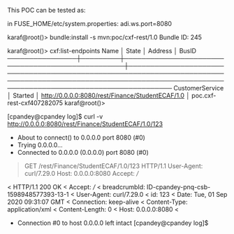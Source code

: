 This POC can be tested as:

in FUSE_HOME/etc/system.properties:
adi.ws.port=8080

karaf@root()> bundle:install -s mvn:poc/cxf-rest/1.0
Bundle ID: 245


karaf@root()> cxf:list-endpoints 
Name            │ State   │ Address                                          │ BusID
────────────────┼─────────┼──────────────────────────────────────────────────┼────────────────────────────────────────────────────────────────────────────────────────────────────────────────────────────────────────────────────────────────
CustomerService │ Started │ http://0.0.0.0:8080/rest/Finance/StudentECAF/1.0 │ poc.cxf-rest-cxf407282075
karaf@root()> 


[cpandey@cpandey log]$ curl -v http://0.0.0.0:8080/rest/Finance/StudentECAF/1.0/123
* About to connect() to 0.0.0.0 port 8080 (#0)
*   Trying 0.0.0.0...
* Connected to 0.0.0.0 (0.0.0.0) port 8080 (#0)
> GET /rest/Finance/StudentECAF/1.0/123 HTTP/1.1
> User-Agent: curl/7.29.0
> Host: 0.0.0.0:8080
> Accept: */*
> 
< HTTP/1.1 200 OK
< Accept: */*
< breadcrumbId: ID-cpandey-pnq-csb-1598948577393-13-1
< User-Agent: curl/7.29.0
< id: 123
< Date: Tue, 01 Sep 2020 09:31:07 GMT
< Connection: keep-alive
< Content-Type: application/xml
< Content-Length: 0
< Host: 0.0.0.0:8080
< 
* Connection #0 to host 0.0.0.0 left intact
[cpandey@cpandey log]$